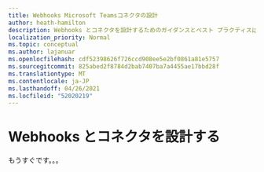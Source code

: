 ```yaml
---
title: Webhooks Microsoft Teamsコネクタの設計
author: heath-hamilton
description: Webhooks とコネクタを設計するためのガイダンスとベスト プラクティスは、Microsoft Teams。
localization_priority: Normal
ms.topic: conceptual
ms.author: lajanuar
ms.openlocfilehash: cdf52398626f726ccd908ee5e2bf0861a81e5757
ms.sourcegitcommit: 825abed2f8784d2bab7407ba7a4455ae17bbd28f
ms.translationtype: MT
ms.contentlocale: ja-JP
ms.lasthandoff: 04/26/2021
ms.locfileid: "52020219"
---
```

# <a name="design-webhooks-and-connectors"></a>Webhooks とコネクタを設計する

もうすぐです。。。
